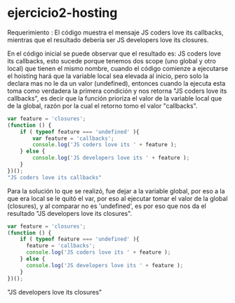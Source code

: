 # ejercicio2-hosting
Requerimiento : El código muestra el mensaje JS coders love its callbacks, mientras que el resultado debería ser JS developers love its closures.

En el código inicial se puede observar que el resultado es: JS coders love its callbacks, 
esto sucede porque tenemos dos scope (uno global y otro local) que tienen el mismo nombre, 
cuando el código comienze a ejecutarse el hoisting hará que la variable local sea elevada al inicio, 
pero solo la declara mas no le da un valor (undefined), entonces cuando la ejecuta esta toma como 
verdadera la primera condición y nos retorna "JS coders love its callbacks", es decir que la función 
prioriza el valor de la variable local que de la global, razón por la cual el retorno tomo el valor "callbacks".
```javascript
var feature = 'closures'; 
(function () {     
	if ( typeof feature === 'undefined' ){         
		var feature = 'callbacks';         
		console.log('JS coders love its ' + feature );     
	} else {         
		console.log('JS developers love its ' + feature );     
	} 
})();
"JS coders love its callbacks"
```
Para la solución lo que se realizó, fue dejar a la variable global, por eso a la que era local se le quitó el var,
por eso al ejecutar tomar el valor de la global (closures), y al comparar no es 'undefined', es por eso que nos da el 
resultado "JS developers love its closures".
```javascript
var feature = 'closures'; 
(function () {     
    if ( typeof feature === 'undefined' ){
      feature = 'callbacks';
      console.log('JS coders love its ' + feature );     
    } else {         
      console.log('JS developers love its ' + feature );     
    } 
})();
```
"JS developers love its closures"
